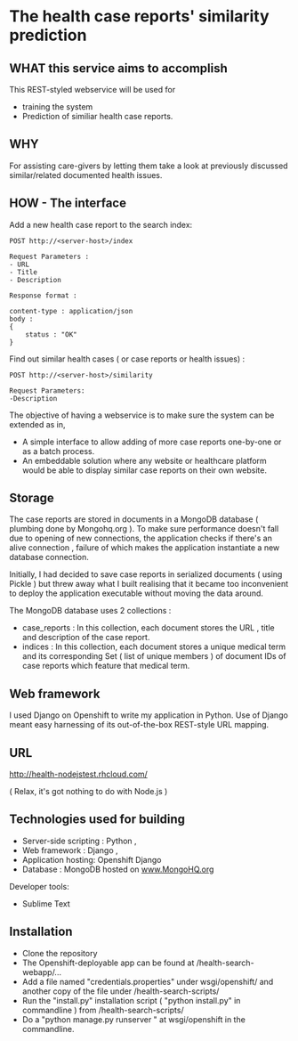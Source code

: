 The health case reports' similarity prediction
================================================


WHAT this service aims to accomplish
--------------------------------------------

This REST-styled webservice will be used for 
- training the system 
- Prediction of similiar health case reports.


WHY
----

For assisting care-givers by letting them take a look at previously discussed similar/related documented health issues.


HOW - The interface
---------------

Add a new health case report to the search index:

	POST http://<server-host>/index

	Request Parameters :
	- URL 
	- Title
	- Description

	Response format :

	content-type : application/json
	body :
	{
		status : "OK"	
	}



Find out similar health cases ( or case reports or health issues) :

	POST http://<server-host>/similarity

	Request Parameters:
	-Description 

The objective of having a webservice is to make sure the system can be extended as in, 

- A simple interface to allow adding of more case reports one-by-one or as a batch process.
- An embeddable solution where any website or healthcare platform would be able to display similar case reports on their own website.

Storage
---------

The case reports are stored in documents in a MongoDB database ( plumbing done by Mongohq.org ).
To make sure performance doesn't fall due to opening of new connections, the application checks
if there's an alive connection , failure of which makes the application instantiate a new 
database connection.

Initially, I had decided to save case reports in serialized documents ( using Pickle ) but threw away what I built realising that it became too inconvenient to deploy the application executable without 
moving the data around.

The  MongoDB database uses 2 collections :

- case_reports : In this collection, each document stores the URL , title and description of the case 				   report.
- indices : In this collection, each document stores a unique medical term and its corresponding Set (			 list of unique members ) of document IDs of case reports which feature that medical term.


Web framework 
---------------

I used Django on Openshift to write my application in Python.
Use of Django meant easy harnessing of its out-of-the-box REST-style URL mapping.


URL
----

http://health-nodejstest.rhcloud.com/

( Relax, it's got nothing to do with Node.js )

Technologies used for building
-------------------------------

- Server-side scripting : Python ,
- Web framework :  Django ,
- Application hosting:  Openshift Django
- Database : MongoDB hosted on www.MongoHQ.org

Developer tools:

- Sublime Text

Installation
--------------

- Clone the repository
- The Openshift-deployable app can be found at /health-search-webapp/...
- Add a file named "credentials.properties" under wsgi/openshift/ and another copy of the file
  under /health-search-scripts/
- Run the "install.py" installation script ( "python install.py" in commandline ) from /health-search-scripts/
- Do a "python manage.py runserver " at wsgi/openshift in the commandline.
